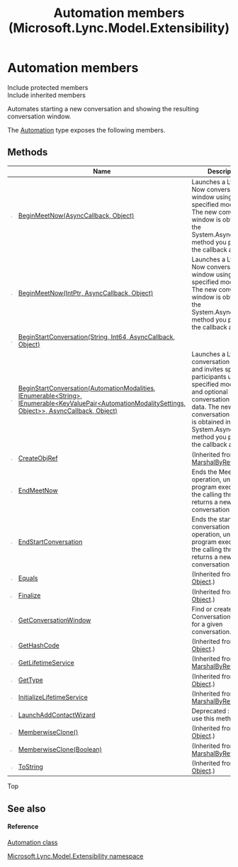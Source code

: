 ﻿---
title: Automation members (Microsoft.Lync.Model.Extensibility)
TOCTitle: Automation members
ms:assetid: AllMembers.T:Microsoft.Lync.Model.Extensibility.Automation_DI_3_UC_OCS14MrefLyncWPF
ms:mtpsurl: https://msdn.microsoft.com/en-us/library/microsoft.lync.model.extensibility.automation_di_3_uc_ocs14mreflyncwpf_members(v=office.15)
ms:contentKeyID: 48600224
ms.date: 07/28/2014
mtps_version: v=office.15
---

# Automation members

Include protected members  
Include inherited members  

Automates starting a new conversation and showing the resulting conversation window.

The [Automation](automation-class-microsoft-lync-model-extensibility_2.md) type exposes the following members.

## Methods

<table>
<thead>
<tr class="header">
<th> </th>
<th>Name</th>
<th>Description</th>
</tr>
</thead>
<tbody>
<tr class="odd">
<td><img src="images/Hh347903.pubmethod(Office.15).gif" title="Public method" alt="Public method" /></td>
<td><a href="automation-beginmeetnow-method-asynccallback-object-microsoft-lync-model-extensibility_2.md">BeginMeetNow(AsyncCallback, Object)</a></td>
<td>Launches a Lync Meet Now conversation window using the specified modalities. The new conversation window is obtained in the System.AsyncCallback method you pass in the callback argument.</td>
</tr>
<tr class="even">
<td><img src="images/Hh347903.pubmethod(Office.15).gif" title="Public method" alt="Public method" /></td>
<td><a href="automation-beginmeetnow-method-intptr-asynccallback-object-microsoft-lync-model-extensibility_2.md">BeginMeetNow(IntPtr, AsyncCallback, Object)</a></td>
<td>Launches a Lync Meet Now conversation window using the specified modalities. The new conversation window is obtained in the System.AsyncCallback method you pass in the callback argument.</td>
</tr>
<tr class="odd">
<td><img src="images/Hh347903.pubmethod(Office.15).gif" title="Public method" alt="Public method" /></td>
<td><a href="automation-beginstartconversation-method-string-int64-asynccallback-object-microsoft-lync-model-extensibility_2.md">BeginStartConversation(String, Int64, AsyncCallback, Object)</a></td>
<td></td>
</tr>
<tr class="even">
<td><img src="images/Hh347903.pubmethod(Office.15).gif" title="Public method" alt="Public method" /></td>
<td><a href="automation-beginstartconversation-method-automationmodalities-ienumerable-string-ienumerable-keyvaluepair-automationmodalitysettings-object-asynccall_2.md">BeginStartConversation(AutomationModalities, IEnumerable&lt;String&gt;, IEnumerable&lt;KeyValuePair&lt;AutomationModalitySettings, Object&gt;&gt;, AsyncCallback, Object)</a></td>
<td>Launches a Lync conversation window and invites specified participants using the specified modalities and optional conversation context data. The new conversation window is obtained in the System.AsyncCallback method you pass in the callback argument.</td>
</tr>
<tr class="odd">
<td><img src="images/Hh347903.pubmethod(Office.15).gif" title="Public method" alt="Public method" /></td>
<td><a href="http://msdn2.microsoft.com/en-us/library/2ch65xad">CreateObjRef</a></td>
<td>(Inherited from <a href="http://msdn2.microsoft.com/en-us/library/w4302s1f">MarshalByRefObject</a>.)</td>
</tr>
<tr class="even">
<td><img src="images/Hh347903.pubmethod(Office.15).gif" title="Public method" alt="Public method" /></td>
<td><a href="automation-endmeetnow-method-microsoft-lync-model-extensibility_2.md">EndMeetNow</a></td>
<td>Ends the MeetNow operation, unblocks program execution on the calling thread, and returns a new conversation window.</td>
</tr>
<tr class="odd">
<td><img src="images/Hh347903.pubmethod(Office.15).gif" title="Public method" alt="Public method" /></td>
<td><a href="automation-endstartconversation-method-microsoft-lync-model-extensibility_2.md">EndStartConversation</a></td>
<td>Ends the start conversation operation, unblocks program execution on the calling thread, and returns a new conversation window.</td>
</tr>
<tr class="even">
<td><img src="images/Hh347903.pubmethod(Office.15).gif" title="Public method" alt="Public method" /></td>
<td><a href="http://msdn2.microsoft.com/en-us/library/bsc2ak47">Equals</a></td>
<td>(Inherited from <a href="http://msdn2.microsoft.com/en-us/library/e5kfa45b">Object</a>.)</td>
</tr>
<tr class="odd">
<td><img src="images/Hh347903.protmethod(Office.15).gif" title="Protected method" alt="Protected method" /></td>
<td><a href="http://msdn2.microsoft.com/en-us/library/4k87zsw7">Finalize</a></td>
<td>(Inherited from <a href="http://msdn2.microsoft.com/en-us/library/e5kfa45b">Object</a>.)</td>
</tr>
<tr class="even">
<td><img src="images/Hh347903.pubmethod(Office.15).gif" title="Public method" alt="Public method" /></td>
<td><a href="automation-getconversationwindow-method-microsoft-lync-model-extensibility_2.md">GetConversationWindow</a></td>
<td>Find or create a ConversationWindow for a given conversation.</td>
</tr>
<tr class="odd">
<td><img src="images/Hh347903.pubmethod(Office.15).gif" title="Public method" alt="Public method" /></td>
<td><a href="http://msdn2.microsoft.com/en-us/library/zdee4b3y">GetHashCode</a></td>
<td>(Inherited from <a href="http://msdn2.microsoft.com/en-us/library/e5kfa45b">Object</a>.)</td>
</tr>
<tr class="even">
<td><img src="images/Hh347903.pubmethod(Office.15).gif" title="Public method" alt="Public method" /></td>
<td><a href="http://msdn2.microsoft.com/en-us/library/c6y7316f">GetLifetimeService</a></td>
<td>(Inherited from <a href="http://msdn2.microsoft.com/en-us/library/w4302s1f">MarshalByRefObject</a>.)</td>
</tr>
<tr class="odd">
<td><img src="images/Hh347903.pubmethod(Office.15).gif" title="Public method" alt="Public method" /></td>
<td><a href="http://msdn2.microsoft.com/en-us/library/dfwy45w9">GetType</a></td>
<td>(Inherited from <a href="http://msdn2.microsoft.com/en-us/library/e5kfa45b">Object</a>.)</td>
</tr>
<tr class="even">
<td><img src="images/Hh347903.pubmethod(Office.15).gif" title="Public method" alt="Public method" /></td>
<td><a href="http://msdn2.microsoft.com/en-us/library/zwt5tzck">InitializeLifetimeService</a></td>
<td>(Inherited from <a href="http://msdn2.microsoft.com/en-us/library/w4302s1f">MarshalByRefObject</a>.)</td>
</tr>
<tr class="odd">
<td><img src="images/Hh347903.pubmethod(Office.15).gif" title="Public method" alt="Public method" /></td>
<td><a href="automation-launchaddcontactwizard-method-microsoft-lync-model-extensibility_2.md">LaunchAddContactWizard</a></td>
<td>Deprecated : Do not use this method.</td>
</tr>
<tr class="even">
<td><img src="images/Hh347903.protmethod(Office.15).gif" title="Protected method" alt="Protected method" /></td>
<td><a href="http://msdn2.microsoft.com/en-us/library/57ctke0a">MemberwiseClone()</a></td>
<td>(Inherited from <a href="http://msdn2.microsoft.com/en-us/library/e5kfa45b">Object</a>.)</td>
</tr>
<tr class="odd">
<td><img src="images/Hh347903.protmethod(Office.15).gif" title="Protected method" alt="Protected method" /></td>
<td><a href="http://msdn2.microsoft.com/en-us/library/ms131262">MemberwiseClone(Boolean)</a></td>
<td>(Inherited from <a href="http://msdn2.microsoft.com/en-us/library/w4302s1f">MarshalByRefObject</a>.)</td>
</tr>
<tr class="even">
<td><img src="images/Hh347903.pubmethod(Office.15).gif" title="Public method" alt="Public method" /></td>
<td><a href="http://msdn2.microsoft.com/en-us/library/7bxwbwt2">ToString</a></td>
<td>(Inherited from <a href="http://msdn2.microsoft.com/en-us/library/e5kfa45b">Object</a>.)</td>
</tr>
</tbody>
</table>


Top

## See also

#### Reference

[Automation class](automation-class-microsoft-lync-model-extensibility_2.md)

[Microsoft.Lync.Model.Extensibility namespace](microsoft-lync-model-extensibility-namespace_2.md)

